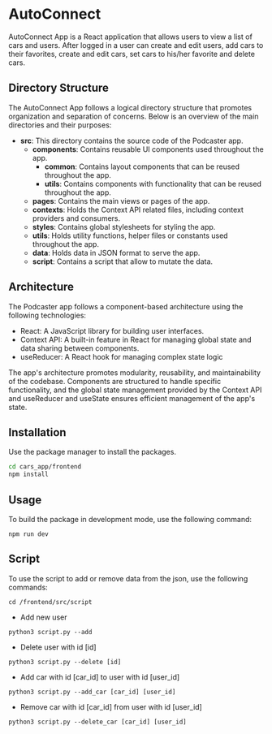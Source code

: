 # AutoConnect

AutoConnect App is a React application that allows users to view a list of cars and users. After logged in a user can create and edit users, add cars to their favorites, create and edit cars, set cars to his/her favorite and delete cars.

## Directory Structure

The AutoConnect App follows a logical directory structure that promotes organization and separation of concerns. Below is an overview of the main directories and their purposes:

* **src**: This directory contains the source code of the Podcaster app.
  * **components**: Contains reusable UI components used throughout the app.
    * **common**: Contains layout components that can be reused throughout the app.
    * **utils**: Contains components with functionality that can be reused throughout the app.
  * **pages**: Contains the main views or pages of the app.
  * **contexts**: Holds the Context API related files, including context providers and consumers.
  * **styles**: Contains global stylesheets for styling the app.
  * **utils**: Holds utility functions, helper files or constants used throughout the app.
  * **data**: Holds data in JSON format to serve the app.
  * **script**: Contains a script that allow to mutate the data.


## Architecture

The Podcaster app follows a component-based architecture using the following technologies:

* React: A JavaScript library for building user interfaces.
* Context API: A built-in feature in React for managing global state and data sharing between components.
* useReducer: A React hook for managing complex state logic

The app's architecture promotes modularity, reusability, and maintainability of the codebase. Components are structured to handle specific functionality, and the global state management provided by the Context API and useReducer and useState ensures efficient management of the app's state.

## Installation

Use the package manager to install the packages.

```bash
cd cars_app/frontend
npm install
```

## Usage

To build the package in development mode, use the following command:

```
npm run dev
```

## Script

To use the script to add or remove data from the json, use the following commands:

```
cd /frontend/src/script
```

* Add new user
```
python3 script.py --add 
```

* Delete user with id [id]
```
python3 script.py --delete [id] 
```

* Add car with id [car_id] to user with id [user_id]
```
python3 script.py --add_car [car_id] [user_id]
```

* Remove car with id [car_id] from user with id [user_id]
```
python3 script.py --delete_car [car_id] [user_id]
```

